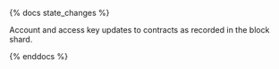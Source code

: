 {% docs state_changes %}

Account and access key updates to contracts as recorded in the block shard.

{% enddocs %}